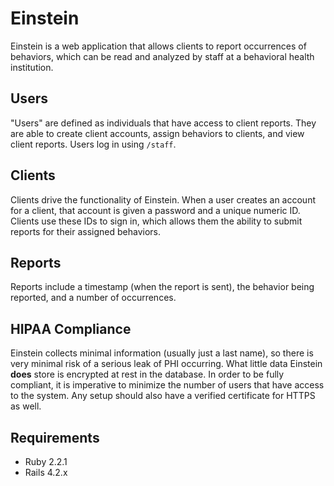 # Einstein
Einstein is a web application that allows clients to report occurrences of
behaviors, which can be read and analyzed by staff at a behavioral health
institution.

## Users
"Users" are defined as individuals that have access to client reports. They are
able to create client accounts, assign behaviors to clients, and view client
reports. Users log in using `/staff`.

## Clients
Clients drive the functionality of Einstein. When a user creates an account for
a client, that account is given a password and a unique numeric ID. Clients use
these IDs to sign in, which allows them the ability to submit reports for
their assigned behaviors.

## Reports
Reports include a timestamp (when the report is sent), the behavior being
reported, and a number of occurrences.

## HIPAA Compliance
Einstein collects minimal information (usually just a last name), so there is
very minimal risk of a serious leak of PHI occurring. What little data Einstein
**does** store is encrypted at rest in the database. In order to be fully
compliant, it is imperative to minimize the number of users that have access
to the system. Any setup should also have a verified certificate for HTTPS as
well.

## Requirements
* Ruby 2.2.1
* Rails 4.2.x
